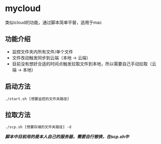 # mycloud
类似icloud的功能，通过脚本简单平替，适用于mac

## 功能介绍
- 监控文件夹内所有文件/单个文件
- 文件改动触发同步到云端（本地 -> 云端）
- 目前没有想好合适的时间点触发拉取文件到本地，所以需要自己手动拉取（云端 -> 本地）

## 启动方法
```shell
./start.sh [想要监控的文件夹路径]
```

## 拉取方法
```shell
./scp.sh [想要存储的文件夹路径] -d
```

***脚本中目前用的是本人自己的服务器，需要自行替换，在scp.sh中***
